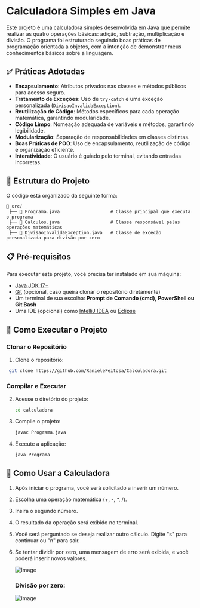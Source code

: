 # Calculadora Simples em Java


Este projeto é uma calculadora simples desenvolvida em Java que permite realizar as quatro operações básicas: adição, subtração, multiplicação e divisão. O programa foi estruturado seguindo boas práticas de programação orientada a objetos, com a intenção de demonstrar meus conhecimentos básicos sobre a linguagem.
## ✅ Práticas Adotadas

- **Encapsulamento**: Atributos privados nas classes e métodos públicos para acesso seguro.
- **Tratamento de Exceções**: Uso de `try-catch` e uma exceção personalizada (`DivisaoInvalidaException`).
- **Reutilização de Código**: Métodos específicos para cada operação matemática, garantindo modularidade.
- **Código Limpo**: Nomeação adequada de variáveis e métodos, garantindo legibilidade.
- **Modularização**: Separação de responsabilidades em classes distintas.
- **Boas Práticas de POO**: Uso de encapsulamento, reutilização de código e organização eficiente.
- **Interatividade**: O usuário é guiado pelo terminal, evitando entradas incorretas.

## 📂 Estrutura do Projeto
O código está organizado da seguinte forma:
```
📁 src/
 ├── 📄 Programa.java                   # Classe principal que executa o programa
 ├── 📄 Calculos.java                   # Classe responsável pelas operações matemáticas
 ├── 📄 DivisaoInvalidaException.java   # Classe de exceção personalizada para divisão por zero
```
  
## 📋 Pré-requisitos
Para executar este projeto, você precisa ter instalado em sua máquina:
- [Java JDK 17+](https://www.oracle.com/java/technologies/javase/jdk17-archive-downloads.html)
- [Git](https://git-scm.com/) (opcional, caso queira clonar o repositório diretamente)
- Um terminal de sua escolha: **Prompt de Comando (cmd), PowerShell ou Git Bash**
- Uma IDE (opcional) como [IntelliJ IDEA](https://www.jetbrains.com/idea/) ou [Eclipse](https://www.eclipse.org/)


## 🚀 Como Executar o Projeto
### Clonar o Repositório
1. Clone o repositório: 
```bash
 git clone https://github.com/RanieleFeitosa/Calculadora.git
```
### Compilar e Executar
2. Acesse o diretório do projeto:
   ```bash
   cd calculadora
   ```
3. Compile o projeto:
   ```bash
   javac Programa.java
   ```
4. Execute a aplicação:
   ```bash
   java Programa
   ```
## 🎯 Como Usar a Calculadora
1. Após iniciar o programa, você será solicitado a inserir um número.
2. Escolha uma operação matemática (+, -, *, /).
3. Insira o segundo número.
4. O resultado da operação será exibido no terminal.
5. Você será perguntado se deseja realizar outro cálculo. Digite "s" para continuar ou "n" para sair.
6. Se tentar dividir por zero, uma mensagem de erro será exibida, e você poderá inserir novos valores.
   
    ![Image](https://github.com/user-attachments/assets/40b6b296-6ab8-4de3-ae49-31377b1d5ba4)

   ### Divisão por zero:

   ![Image](https://github.com/user-attachments/assets/f747b1f5-7ea3-4781-b031-78b707b63801)
